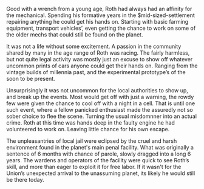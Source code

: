 Good with a wrench from a young age, Roth had always had an affinity for the mechanical. Spending his formative years in the $mid-sized-settlement repairing anything he could get his hands on. Starting with basic farming equipment, transport vehicles’, even getting the chance to work on some of the older mechs that could still be found on the planet. 

It was not a life without some excitement. A passion in the community shared by many in the age range of Roth was racing. The fairly harmless, but not quite legal activity was mostly just an excuse to show off whatever uncommon prints of cars anyone could get their hands on. Ranging from the vintage builds of millennia past, and the experimental prototype’s of the soon to be present.

Unsurprisingly it was not uncommon for the local authorities to show up, and break up the events. Most would get off with just a warning, the rowdy few were given the chance to cool off with a night in a cell. That is until one such event, where a fellow panicked enthusiast made the assuredly not so sober choice to flee the scene. Turning the usual misdomnner into an actual crime.  Roth at this time was hands deep in the faulty engine he had volunteered to work on. Leaving little chance for his own escape. 

The unpleasantries of local jail were eclipsed by the cruel and harsh environment found in the planet's main penal facility. What was originally a sentence of 6 months with chance of parole, slowly dragged into a long 6 years. The wardens and operators of the facility were quick to see Roth’s skill, and more than eager to exploit it for free labor. If it wasn't for the Union’s unexpected arrival to the unassuming planet, its likely he would still be there today.
